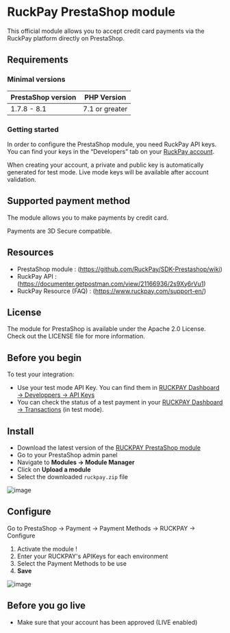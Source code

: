 # RuckPay PrestaShop module

This official module allows you to accept credit card payments via the RuckPay platform directly on PrestaShop.

## Requirements

### Minimal versions

| PrestaShop version | PHP Version    |
|--------------------|----------------|
| 1.7.8 - 8.1          | 7.1 or greater |

### Getting started
In order to configure the PrestaShop module, you need RuckPay API keys.
You can find your keys in the <q>Developers</q> tab on your [RuckPay account](https://dashboard.ruckpay.com).

When creating your account, a private and public key is automatically generated for test mode.
Live mode keys will be available after account validation.

## Supported payment method
The module allows you to make payments by credit card.

Payments are 3D Secure compatible.

## Resources
- PrestaShop module : (https://github.com/RuckPay/SDK-Prestashop/wiki) 
- RuckPay API : (https://documenter.getpostman.com/view/21166936/2s9Xy6rVu1)
- RuckPay Resource (FAQ) : (https://www.ruckpay.com/support-en/)

## License
The module for PrestaShop is available under the Apache 2.0 License. Check out the LICENSE file for more information.

## Before you begin
To test your integration:

* Use your test mode API Key. You can find them in [RUCKPAY Dashboard → Developpers → API Keys](https://dashboard.ruckpay.com/developers/apikeys)
* You can check the status of a test payment in your [RUCKPAY Dashboard → Transactions](https://dashboard.ruckpay.com/transactions/) (in test mode).

## Install
* Download the latest version of the [RUCKPAY PrestaShop module](https://github.com/RuckPay/SDK-Prestashop/releases/tag/v1.0.0)
* Go to your PrestaShop admin panel
* Navigate to **Modules → Module Manager**
* Click on **Upload a module**
* Select the downloaded `ruckpay.zip` file

![image](https://github.com/RuckPay/SDK-Prestashop/assets/104771160/b55488fe-e8d2-4a73-a395-dfa6df64c6b1)

## Configure
Go to PrestaShop → Payment → Payment Methods → RUCKPAY → Configure
1. Activate the module !
1. Enter your RUCKPAY's APIKeys for each environment
1. Select the Payment Methods to be use
1. **Save**

![image](https://github.com/RuckPay/SDK-Prestashop/assets/104771160/095795c9-a420-428b-a6fd-278ec6b2cb40)

## Before you go live
* Make sure that your account has been approved (LIVE enabled)
